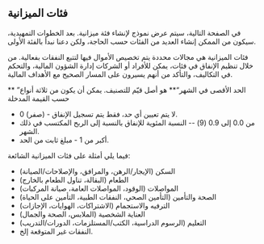 ## فئات الميزانية

في الصفحة التالية، سيتم عرض نموذج لإنشاء فئة ميزانية. 
بعد الخطوات التمهيدية، سيكون من الممكن إنشاء العديد من الفئات حسب الحاجة، ولكن دعنا نبدأ بالفئة الأولى. 

فئات الميزانية هي مجالات محددة يتم تخصيص الأموال فيها لتتبع النفقات بفعالية.
من خلال تنظيم الإنفاق في فئات، يمكن للأفراد أو الشركات إدارة الشؤون المالية،
والتحكم في التكاليف، والتأكد من أنهم يسيرون على المسار الصحيح مع الأهداف المالية.

** ”الحد الأقصى في الشهر“** هو أصل قيّم للتصنيف. يمكن أن يكون من ثلاثة أنواع حسب القيمة المدخلة
- 0 (صفر) - لا يتم تعيين أي حد، فقط يتم تسجيل الإنفاق.
- من 0.0 إلى 0.9 (9) -- النسبة المئوية للإنفاق بالنسبة إلى الربح المكتسب في ذلك الشهر.
- أكبر من 1 - مبلغ ثابت من الحد.

فيما يلي أمثلة على فئات الميزانية الشائعة:
- السكن (الإيجار/الرهن، والمرافق، والإصلاحات/الصيانة)
- الطعام (البقالة، تناول الطعام بالخارج)
- المواصلات (الوقود، المواصلات العامة، صيانة المركبات)
- الصحة والتأمين (التأمين الصحي، النفقات الطبية، التأمين على الحياة)
- الترفيه والاستجمام (الاشتراكات، الهوايات، الإجازات)
- العناية الشخصية (الملابس، الصحة والجمال)
- التعليم (الرسوم الدراسية، الكتب/المستلزمات، الدورات/التدريب)
- النفقات غير المتوقعة
إلخ.
